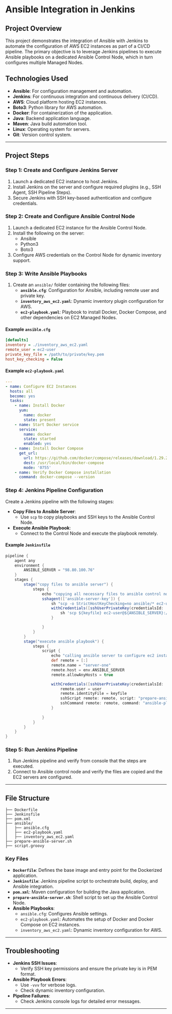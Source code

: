 # Ansible Integration in Jenkins

## Project Overview
This project demonstrates the integration of Ansible with Jenkins to automate the configuration of AWS EC2 instances as part of a CI/CD pipeline. The primary objective is to leverage Jenkins pipelines to execute Ansible playbooks on a dedicated Ansible Control Node, which in turn configures multiple Managed Nodes.

## Technologies Used
- **Ansible**: For configuration management and automation.
- **Jenkins**: For continuous integration and continuous delivery (CI/CD).
- **AWS**: Cloud platform hosting EC2 instances.
- **Boto3**: Python library for AWS automation.
- **Docker**: For containerization of the application.
- **Java**: Backend application language.
- **Maven**: Java build automation tool.
- **Linux**: Operating system for servers.
- **Git**: Version control system.

---

## Project Steps

### Step 1: Create and Configure Jenkins Server
1. Launch a dedicated EC2 instance to host Jenkins.
2. Install Jenkins on the server and configure required plugins (e.g., SSH Agent, SSH Pipeline Steps).
3. Secure Jenkins with SSH key-based authentication and configure credentials.

### Step 2: Create and Configure Ansible Control Node
1. Launch a dedicated EC2 instance for the Ansible Control Node.
2. Install the following on the server:
   - Ansible
   - Python3
   - Boto3
3. Configure AWS credentials on the Control Node for dynamic inventory support.

### Step 3: Write Ansible Playbooks
1. Create an `ansible/` folder containing the following files:
   - **`ansible.cfg`**: Configuration for Ansible, including remote user and private key.
   - **`inventory_aws_ec2.yaml`**: Dynamic inventory plugin configuration for AWS.
   - **`ec2-playbook.yaml`**: Playbook to install Docker, Docker Compose, and other dependencies on EC2 Managed Nodes.

#### Example `ansible.cfg`
```ini
[defaults]
inventory = ./inventory_aws_ec2.yaml
remote_user = ec2-user
private_key_file = /path/to/private/key.pem
host_key_checking = False
```

#### Example `ec2-playbook.yaml`
```yaml
---
- name: Configure EC2 Instances
  hosts: all
  become: yes
  tasks:
    - name: Install Docker
      yum:
        name: docker
        state: present
    - name: Start Docker service
      service:
        name: docker
        state: started
        enabled: yes
    - name: Install Docker Compose
      get_url:
        url: https://github.com/docker/compose/releases/download/1.29.2/docker-compose-Linux-x86_64
        dest: /usr/local/bin/docker-compose
        mode: '0755'
    - name: Verify Docker Compose installation
      command: docker-compose --version
```

### Step 4: Jenkins Pipeline Configuration
Create a Jenkins pipeline with the following stages:
   - **Copy Files to Ansible Server**:
     - Use `scp` to copy playbooks and SSH keys to the Ansible Control Node.
   - **Execute Ansible Playbook**:
     - Connect to the Control Node and execute the playbook remotely.


#### Example `Jenkinsfile`
```groovy
pipeline {   
    agent any
    environment {
        ANSIBLE_SERVER = "98.80.100.76"
    }
    stages {
        stage("copy files to ansible server") {
            steps {
                echo "copying all necessary files to ansible control node"
                sshagent(['ansible-server-key']) {
                    sh "scp -o StrictHostKeyChecking=no ansible/* ec2-user@${ANSIBLE_SERVER}:/home/ec2-user"
                    withCredentials([sshUserPrivateKey(credentialsId: 'ec2-server-key', keyFileVariable: 'keyfile', usernameVariable: 'user')]) {
                        sh 'scp ${keyfile} ec2-user@${ANSIBLE_SERVER}:/home/ec2-user/id_ed22519_ec2'
                    }

                }
            }
        }
        stage("execute ansible playbook") {
            steps {
                script {
                    echo "calling ansible server to configure ec2 instances"
                    def remote = [:]
                    remote.name = "server-one"
                    remote.host = env.ANSIBLE_SERVER
                    remote.allowAnyHosts = true

                    withCredentials([sshUserPrivateKey(credentialsId: 'ansible-server-key', keyFileVariable: 'keyfile', usernameVariable: 'user')]) {
                        remote.user = user
                        remote.identityFile = keyfile
                        sshScript remote: remote, script: "prepare-ansible-server.sh"
                        sshCommand remote: remote, command: "ansible-playbook ec2-playbook.yaml"
                    }
                    
                }
            }
        }
    }
} 
```

### Step 5: Run Jenkins Pipeline
1. Run Jenkins pipeline and verify from console that the steps are executed.
2. Connect to Ansible control node and verify the files are copied and the EC2 servers are configured.

---

## File Structure
```plaintext
├── Dockerfile
├── Jenkinsfile
├── pom.xml
├── ansible/
│   ├── ansible.cfg
│   ├── ec2-playbook.yaml
│   ├── inventory_aws_ec2.yaml
├── prepare-ansible-server.sh
├── script.groovy
```

### Key Files
- **`Dockerfile`**: Defines the base image and entry point for the Dockerized application.
- **`Jenkinsfile`**: Jenkins pipeline script to orchestrate build, deploy, and Ansible integration.
- **`pom.xml`**: Maven configuration for building the Java application.
- **`prepare-ansible-server.sh`**: Shell script to set up the Ansible Control Node.
- **Ansible Playbooks**:
  - `ansible.cfg`: Configures Ansible settings.
  - `ec2-playbook.yaml`: Automates the setup of Docker and Docker Compose on EC2 instances.
  - `inventory_aws_ec2.yaml`: Dynamic inventory configuration for AWS.

---

## Troubleshooting
- **Jenkins SSH Issues**:
  - Verify SSH key permissions and ensure the private key is in PEM format.
- **Ansible Playbook Errors**:
  - Use `-vvv` for verbose logs.
  - Check dynamic inventory configuration.
- **Pipeline Failures**:
  - Check Jenkins console logs for detailed error messages.

---


